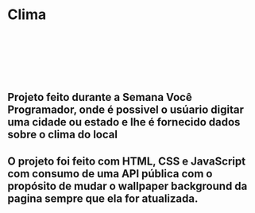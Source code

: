 <h1>Clima<h1>
  <br>
  <br>
<h2>Projeto feito durante a Semana Você Programador, onde é possivel o usúario digitar
  uma cidade ou estado e lhe é fornecido dados sobre o clima do local<h2>
  
  <p>O projeto foi feito com HTML, CSS e JavaScript com consumo de uma API pública com o propósito de mudar o wallpaper
    background da pagina sempre que ela for atualizada.<p>
